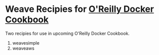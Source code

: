 # Weave Recipies for [O'Reilly Docker Cookbook](http://shop.oreilly.com/product/0636920036791.do)

Two recipies for use in upcoming O'Reilly Docker Cookbook.

1. weavesimple
2. weaveaws
